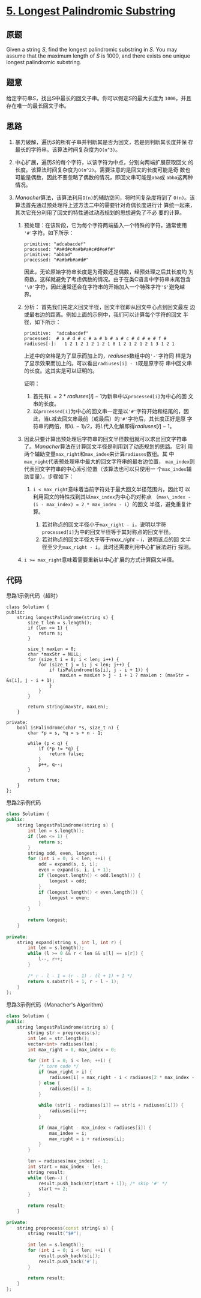 [5. Longest Palindromic Substring](https://leetcode.com/problems/longest-palindromic-substring/)
==================================

原题
----

Given a string *S*, find the longest palindromic substring in *S*. You
may assume that the maximum length of *S* is 1000, and there exists
one unique longest palindromic substring.

题意
----

给定字符串*S*，找出*S*中最长的回文子串。你可以假定*S*的最大长度为
`1000`，并且存在唯一的最长回文子串。

思路
----

1. 暴力破解，遍历*S*的所有子串并判断其是否为回文，若是则判断其长度并保
   存最长的字符串。该算法时间复杂度为`O(n^3)`。
2. 中心扩展，遍历*S*的每个字符，以该字符为中点，分别向两端扩展获取回文
   的长度。该算法时间复杂度为`O(n^2)`。需要注意的是回文的长度可能是奇
   数也可能是偶数，因此不要忽略了偶数的情况，即回文串可能是`aba`或
   `abba`这两种情况。
3. *Manacher*算法，该算法利用`O(n)`的辅助空间，将时间复杂度将到了
   `O(n)`。该算法首先通过预处理将上述方法二中的需要针对奇偶长度进行计
   算统一起来，其次它充分利用了回文的特性通过动态规划的思想避免了不必
   要的计算。
   
	1. 预处理：在该阶段，它为每个字符两端插入一个特殊的字符，通常使用
       `'#'`字符。如下所示：
	
		```
		primitive: "adcabacdef"
		processed: "#a#d#c#a#b#a#c#d#e#f#"
		primitive: "abbad"
		processed: "#a#b#b#a#d#"
		```
	
		因此，无论原始字符串长度是为奇数还是偶数，经预处理之后其长度均
    为奇数。这样就避免了考虑偶数的情况。由于在类C语言中字符串末尾包含
    `'\0'`字符，因此通常还会在字符串的开始加入一个特殊字符`'$'`避免越
    界。
	
	2. 分析： 首先我们先定义回文半径，回文半径即从回文中心点到回文最左
       边或最右边的距离。例如上面的示例中，我们可以计算每个字符的回文
       半径，如下所示：

		```
		primitive:  "adcabacdef"
		processed:  # a # d # c # a # b # a # c # d # e # f #
		radiuses[-]:   1 2 1 2 1 2 1 2 1 8 1 2 1 2 1 2 1 3 1 2 1
		```
	
		上述中的空格是为了显示而加上的，*rediuses*数组中的`'-'`字符同
        样是为了显示效果而加上的。可以看出`radiuses[i] - 1`既是原字符
        串中回文串的长度。这其实是可以证明的。
		
		证明：
		1. 首先有$L=2 * radiuses[i] - 1$为新串中以`processed[i]`为中心的回
       文串的长度。
	   2. 以`processed[i]`为中心的回文串一定是以`'#'`字符开始和结尾的，因
       此，当`L`减去回文串最前（或最后）的`'#'`字符后，其长度正好是原
       字符串的两倍，即$(L-1)/2$，将$L$代入化解即得$radiuses[i] - 1$。
	
	3. 因此只要计算出预处理后字符串的回文半径数组就可以求出回文字符串
       了。*Manacher*算法在计算回文半径是利用到了动态规划的思路。它利
       用两个辅助变量`max_right`和`max_index`来计算`radiuses`数组。其
       中`max_right`代表预处理串中最大的回文字符串的最右边位置，
       `max_index`则代表回文字符串的中心索引位置（该算法也可以只使用一
       个`max_index`辅助变量）。步骤如下：
	   
	   1. `i < max_right`意味着当前字符处于最大回文半径范围内，因此可
          以利用回文的特性找到其以`max_index`为中心的对称点
          （`max\_index - (i - max_index) = 2 * max_index - i`）的回文
          半径，避免重复计算。
		  
		  1. 若对称点的回文半径小于`max_right - i`，说明以字符
             `processed[i]`为中的回文半径等于其对称点的回文半径。
		  2. 若对称点的回文半径大于等于$max\_right - i$，说明该点的回
             文半径至少为`max_right - i`。此时还需要利用中心扩展法进行
             探测。
			 
	  2. `i >= max_right`意味着需要重新以中心扩展的方式计算回文半径。		

代码
----

思路1示例代码（超时）
```
class Solution {
public:
	string longestPalindrome(string s) {
		size_t len = s.length();
		if (len <= 1) {
			return s;
		}
		
		size_t maxLen = 0;
		char *maxStr = NULL;
		for (size_t i = 0; i < len; i++) {
			for (size_t j = i; j < len; j++) {
				if (isPalindrome(&s[i], j - i + 1)) {
					maxLen = maxLen > j - i + 1 ? maxLen : (maxStr = &s[i], j - i + 1);
				}
			}
		}
		
		return string(maxStr, maxLen);
	}
	
private:
	bool isPalindrome(char *s, size_t n) {
		char *p = s, *q = s + n - 1;
		
		while (p < q) {
			if (*p != *q) {
				return false;
			}
			p++, q--;
		}
		
		return true;
	}
};
```

思路2示例代码
```C++
class Solution {
public:
	string longestPalindrome(string s) {
		int len = s.length();
		if (len <= 1) {
			return s;
		}
		string odd, even, longest;
		for (int i = 0; i < len; ++i) {
			odd = expand(s, i, i);
			even = expand(s, i, i + 1);
			if (longest.length() < odd.length()) {
				longest = odd;
			}
			if (longest.length() < even.length()) {
				longest = even;
			}
		}
		
		return longest;
	}
	
private:
	string expand(string s, int l, int r) {
		int len = s.length();
		while (l >= 0 && r < len && s[l] == s[r]) {
			l--, r++;
		}
		
		/* r - l - 1 = (r - 1) - (l + 1) + 1 */
		return s.substr(l + 1, r - l - 1);
	}
};
```

思路3示例代码（Manacher's Algorithm）
```C++
class Solution {
public:
	string longestPalindrome(string s) {
		string str = preprocess(s);
		int len = str.length();		
		vector<int> radiuses(len);
		int max_right = 0, max_index = 0;
		
		for (int i = 0; i < len; ++i) {
			/* core code */
			if (max_right > i) {
				radiuses[i] = max_right - i < radiuses[2 * max_index - i] ? max_right - i : radiuses[2 * max_index - i];
   			} else {
				radiuses[i] = 1;
			}
			
			while (str[i - radiuses[i]] == str[i + radiuses[i]]) {
				radiuses[i]++;
			}
			
			if (max_right - max_index < radiuses[i]) {
				max_index = i;
				max_right = i + radiuses[i];
			}
		}
		
		len = radiuses[max_index] - 1;
		int start = max_index - len;
		string result;
		while (len--) {
			result.push_back(str[start + 1]); /* skip '#' */
			start += 2;
		}
		
		return result;
	}
	
private:
	string preprocess(const string& s) {
		string result("$#");
		
		int len = s.length();
		for (int i = 0; i < len; ++i) {
			result.push_back(s[i]);
			result.push_back('#');
		}
		
		return result;
	}
};
```
